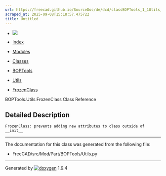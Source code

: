 ```yaml
---
url: https://freecad.github.io/SourceDoc/de/dcd/classBOPTools_1_1Utils_1_1FrozenClass.html
scraped_at: 2025-09-08T15:18:57.475722
title: Untitled
---
```


  * [ ![](https://www.freecad.org/svg/logo-freecad.svg) ](https://freecadweb.org "FreeCAD")
  * [Index](../../index.html "Index")
  * [Modules](../../modules.html "Modules list")
  * [Classes](../../annotated.html "Annotated list")

  * [BOPTools](../../dc/dff/namespaceBOPTools.html)
  * [Utils](../../d8/d0e/namespaceBOPTools_1_1Utils.html)
  * [FrozenClass](../../de/dcd/classBOPTools_1_1Utils_1_1FrozenClass.html)

BOPTools.Utils.FrozenClass Class Reference

## Detailed Description

    
    
    FrozenClass: prevents adding new attributes to class outside of __init__

* * *

The documentation for this class was generated from the following file:

  * FreeCAD/src/Mod/Part/BOPTools/Utils.py

* * *

Generated by
[![doxygen](../../doxygen.svg)](https://www.doxygen.org/index.html) 1.9.4

